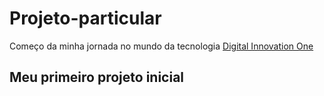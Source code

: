 # Projeto-particular
Começo da minha jornada no mundo da tecnologia
[Digital Innovation One](https://www.dio.me/)

## Meu primeiro projeto inicial

